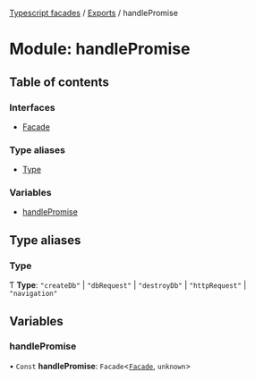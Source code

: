 [Typescript facades](../index.md) / [Exports](../modules.md) / handlePromise

# Module: handlePromise

## Table of contents

### Interfaces

- [Facade](../interfaces/handlePromise.Facade.md)

### Type aliases

- [Type](handlePromise.md#type)

### Variables

- [handlePromise](handlePromise.md#handlepromise)

## Type aliases

### Type

Ƭ **Type**: ``"createDb"`` \| ``"dbRequest"`` \| ``"destroyDb"`` \| ``"httpRequest"`` \| ``"navigation"``

## Variables

### handlePromise

• `Const` **handlePromise**: `Facade`<[`Facade`](../interfaces/handlePromise.Facade.md), `unknown`\>
